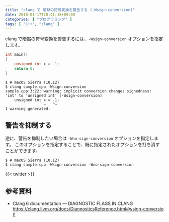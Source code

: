 ```yaml
---
title: "clang で 暗黙の符号変換を警告する (-Wsign-conversion)"
date: 2018-01-17T20:41:18+09:00
categories: [ "プログラミング" ]
tags: [ "C++", "clang" ]
---
```


clang で暗黙の符号変換を警告するには、`-Wsign-conversion` オプションを指定します。

```cpp
int main()
{
    unsigned int x = -1;
    return 0;
}
```

```console
$ # macOS Sierra (10.12)
$ clang sample.cpp -Wsign-conversion
sample.cpp:3:22: warning: implicit conversion changes signedness: 'int' to 'unsigned int' [-Wsign-conversion]
    unsigned int x = -1;
                 ~   ^~
1 warning generated.
```

## 警告を抑制する

逆に、警告を抑制したい場合は `-Wno-sign-conversion` オプションを指定します。
このオプションを指定することで、既に指定されたオプションを打ち消すことができます。

```console
$ # macOS Sierra (10.12)
$ clang sample.cpp -Wsign-conversion -Wno-sign-conversion
```

{{< twitter >}}

## 参考資料

- Clang 6 documentation &mdash; DIAGNOSTIC FLAGS IN CLANG<br />
  <span style="word-break: break-all;">
  https://clang.llvm.org/docs/DiagnosticsReference.html#wsign-conversion
  </span>
